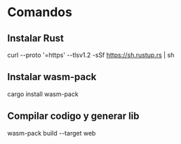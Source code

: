 # Comandos
## Instalar Rust
curl --proto '=https' --tlsv1.2 -sSf https://sh.rustup.rs | sh

## Instalar wasm-pack
cargo install wasm-pack

## Compilar codigo y generar lib
wasm-pack build --target web
